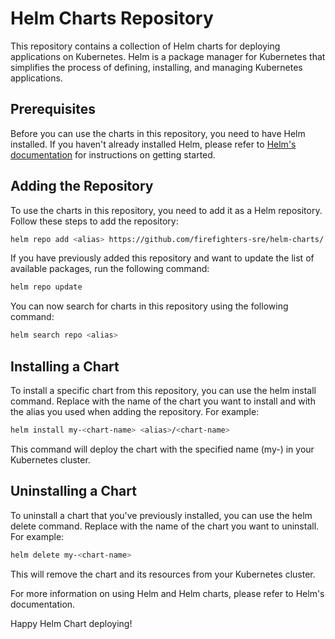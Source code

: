 # Helm Charts Repository

This repository contains a collection of Helm charts for deploying applications on Kubernetes. Helm is a package manager for Kubernetes that simplifies the process of defining, installing, and managing Kubernetes applications.

## Prerequisites

Before you can use the charts in this repository, you need to have Helm installed. If you haven't already installed Helm, please refer to [Helm's documentation](https://helm.sh/docs) for instructions on getting started.

## Adding the Repository

To use the charts in this repository, you need to add it as a Helm repository. Follow these steps to add the repository:

```bash
helm repo add <alias> https://github.com/firefighters-sre/helm-charts/
```

If you have previously added this repository and want to update the list of available packages, run the following command:

```bash
helm repo update
```

You can now search for charts in this repository using the following command:

```bash
helm search repo <alias>
```
## Installing a Chart
To install a specific chart from this repository, you can use the helm install command. Replace <chart-name> with the name of the chart you want to install and <alias> with the alias you used when adding the repository. For example:

```bash
helm install my-<chart-name> <alias>/<chart-name>
```
This command will deploy the chart with the specified name (my-<chart-name>) in your Kubernetes cluster.

## Uninstalling a Chart
To uninstall a chart that you've previously installed, you can use the helm delete command. Replace <chart-name> with the name of the chart you want to uninstall. For example:

```bash
helm delete my-<chart-name>
```

This will remove the chart and its resources from your Kubernetes cluster.

For more information on using Helm and Helm charts, please refer to Helm's documentation.

Happy Helm Chart deploying!